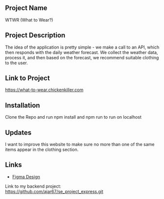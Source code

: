 ## Project Name
WTWR (What to Wear?)

## Project Description
The idea of the application is pretty simple - we make a call to an API, which then responds with the daily weather forecast. We collect the weather data, process it, and then based on the forecast, we recommend suitable clothing to the user.

## Link to Project
https://what-to-wear.chickenkiller.com

## Installation
Clone the Repo and run npm install and npm run to run on localhost

## Updates
I want to improve this website to make sure no more than one of the same items appear in the clothing section. 

## Links
- [Figma Design](https://www.figma.com/file/DTojSwldenF9UPKQZd6RRb/Sprint-10%3A-WTWR)

Link to my backend project: https://github.com/ajar67/se_project_express.git
